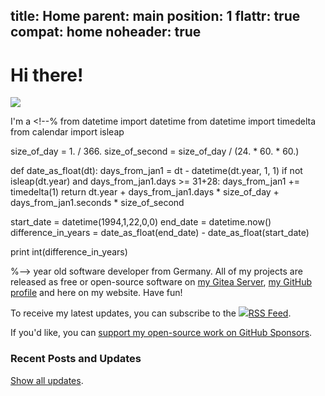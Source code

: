 title: Home
parent: main
position: 1
flattr: true
compat: home
noheader: true
---

# Hi there!

<img id="index-avatar" src="img/ava.jpg">

I'm a <!--%
from datetime import datetime
from datetime import timedelta
from calendar import isleap

size_of_day = 1. / 366.
size_of_second = size_of_day / (24. * 60. * 60.)

def date_as_float(dt):
    days_from_jan1 = dt - datetime(dt.year, 1, 1)
    if not isleap(dt.year) and days_from_jan1.days >= 31+28:
        days_from_jan1 += timedelta(1)
    return dt.year + days_from_jan1.days * size_of_day + days_from_jan1.seconds * size_of_second

start_date = datetime(1994,1,22,0,0)
end_date = datetime.now()
difference_in_years = date_as_float(end_date) - date_as_float(start_date)

print int(difference_in_years)

%--> year old software developer from Germany.
All of my projects are released as free or open-source software on [my Gitea Server](https://git.xythobuz.de/thomas), [my GitHub profile](https://github.com/xythobuz) and here on my website. Have fun!

To receive my latest updates, you can subscribe to the <a href="rss.xml"><img src="img/rss.png">RSS Feed</a>.

If you'd like, you can [support my open-source work on GitHub Sponsors](https://github.com/sponsors/xythobuz).

### Recent Posts and Updates

<!--%
printRecentMenu(10)
%-->

[Show all updates](updates.html).
